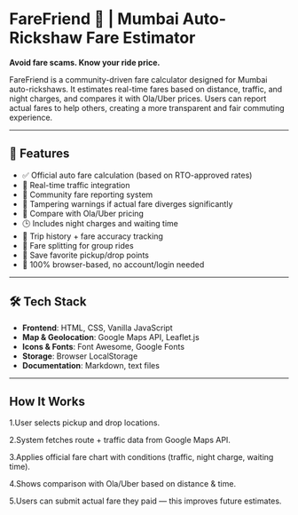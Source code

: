 # FareFriend 🚕 | Mumbai Auto-Rickshaw Fare Estimator

**Avoid fare scams. Know your ride price.**

FareFriend is a community-driven fare calculator designed for Mumbai auto-rickshaws. It estimates real-time fares based on distance, traffic, and night charges, and compares it with Ola/Uber prices. Users can report actual fares to help others, creating a more transparent and fair commuting experience.

---

## 🌟 Features

- ✅ Official auto fare calculation (based on RTO-approved rates)
- 📍 Real-time traffic integration
- 💬 Community fare reporting system
- 🚨 Tampering warnings if actual fare diverges significantly
- 🚗 Compare with Ola/Uber pricing
- 🕒 Includes night charges and waiting time
- 🧾 Trip history + fare accuracy tracking
- 🤝 Fare splitting for group rides
- 📌 Save favorite pickup/drop points
- 🔐 100% browser-based, no account/login needed

---

## 🛠️ Tech Stack

- **Frontend**: HTML, CSS, Vanilla JavaScript
- **Map & Geolocation**: Google Maps API, Leaflet.js
- **Icons & Fonts**: Font Awesome, Google Fonts
- **Storage**: Browser LocalStorage
- **Documentation**: Markdown, text files

---

## How It Works
1.User selects pickup and drop locations.

2.System fetches route + traffic data from Google Maps API.

3.Applies official fare chart with conditions (traffic, night charge, waiting time).

4.Shows comparison with Ola/Uber based on distance & time.

5.Users can submit actual fare they paid — this improves future estimates.

